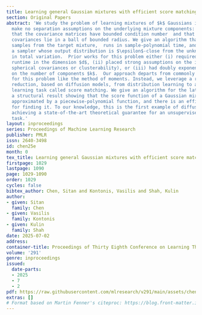 ```yaml
---
title: Learning general Gaussian mixtures with efficient score matching
section: Original Papers
abstract: 'We study the problem of learning mixtures of $k$ Gaussians in $d$ dimensions.  We
  make no separation assumptions on the underlying mixture components:  we only require
  that the covariance matrices have bounded condition number  and that the means and
  covariances lie in a ball of bounded radius. We give an algorithm that draws $d^{\textrm{poly}(k/\epsilon)}$
  samples from the target mixture,  runs in sample-polynomial time, and constructs
  a sampler whose output distribution is $\epsilon$-close from the unknown mixture
  in total variation.  Prior works for this problem either (i) required exponential
  runtime in the dimension $d$, (ii) placed strong assumptions on the instance (e.g.,
  spherical covariances or clusterability), or (iii) had doubly exponential dependence
  on the number of components $k$.  Our approach departs from commonly used techniques
  for this problem like the method of moments. Instead, we leverage a recently developed
  reduction, based on diffusion models, from distribution learning to a supervised
  learning task called score matching. We give an algorithm for the latter by proving
  a structural result showing that the score function of a Gaussian mixture can be
  approximated by a piecewise-polynomial function, and there is an efficient algorithm
  for finding it. To our knowledge, this is the first example of diffusion models
  achieving a state-of-the-art theoretical guarantee for an unsupervised learning
  task.'
layout: inproceedings
series: Proceedings of Machine Learning Research
publisher: PMLR
issn: 2640-3498
id: chen25e
month: 0
tex_title: Learning general Gaussian mixtures with efficient score matching
firstpage: 1029
lastpage: 1090
page: 1029-1090
order: 1029
cycles: false
bibtex_author: Chen, Sitan and Kontonis, Vasilis and Shah, Kulin
author:
- given: Sitan
  family: Chen
- given: Vasilis
  family: Kontonis
- given: Kulin
  family: Shah
date: 2025-07-02
address:
container-title: Proceedings of Thirty Eighth Conference on Learning Theory
volume: '291'
genre: inproceedings
issued:
  date-parts:
  - 2025
  - 7
  - 2
pdf: https://raw.githubusercontent.com/mlresearch/v291/main/assets/chen25e/chen25e.pdf
extras: []
# Format based on Martin Fenner's citeproc: https://blog.front-matter.io/posts/citeproc-yaml-for-bibliographies/
---
```

